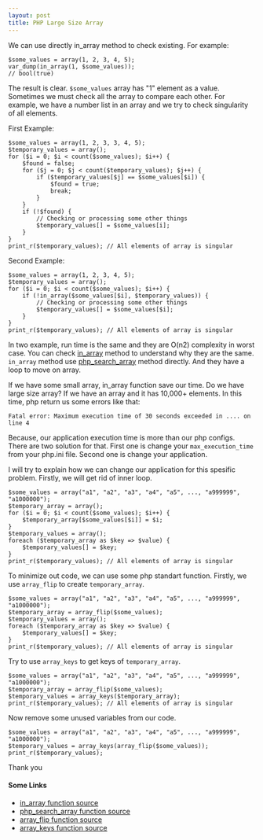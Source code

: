 ```yaml
---
layout: post
title: PHP Large Size Array
---
```


We can use directly in_array method to check existing. For example:

```
$some_values = array(1, 2, 3, 4, 5);
var_dump(in_array(1, $some_values));
// bool(true)
```

The result is clear. `$some_values` array has "1" element as a value. Sometimes we must check all the array to compare each other. For example, we have a number list in an array and we try to check singularity of all elements.

First Example:

```
$some_values = array(1, 2, 3, 3, 4, 5);
$temporary_values = array();
for ($i = 0; $i < count($some_values); $i++) {
    $found = false;
    for ($j = 0; $j < count($temporary_values); $j++) {
        if ($temporary_values[$j] == $some_values[$i]) {
            $found = true;
            break;
        }
    }
    if (!$found) {
        // Checking or processing some other things
        $temporary_values[] = $some_values[i];
    }
}
print_r($temporary_values); // All elements of array is singular
```

Second Example:

```
$some_values = array(1, 2, 3, 4, 5);
$temporary_values = array();
for ($i = 0; $i < count($some_values); $i++) {
    if (!in_array($some_values[$i], $temporary_values)) {
        // Checking or processing some other things
        $temporary_values[] = $some_values[$i];
    }
}
print_r($temporary_values); // All elements of array is singular
```

In two example, run time is the same and they are O(n2) complexity in worst case. You can check [in_array](https://github.com/php/php-src/blob/master/ext/standard/array.c#L1290) method to understand why they are the same. `in_array` method use [php_search_array](https://github.com/php/php-src/blob/master/ext/standard/array.c#L1227) method directly. And they have a loop to move on array. 

If we have some small array, in_array function save our time. Do we have large size array? If we have an array and it has 10,000+ elements. In this time, php return us some errors like that:

```
Fatal error: Maximum execution time of 30 seconds exceeded in .... on line 4
```
Because, our application execution time is more than our php configs. There are two solution for that. First one is change your `max_execution_time` from your php.ini file. Second one is change your application. 

I will try to explain how we can change our application for this spesific problem. Firstly, we will get rid of inner loop. 

```
$some_values = array("a1", "a2", "a3", "a4", "a5", ..., "a999999", "a1000000");
$temporary_array = array();
for ($i = 0; $i < count($some_values); $i++) {
    $temporary_array[$some_values[$i]] = $i;
}
$temporary_values = array();
foreach ($temporary_array as $key => $value) {
    $temporary_values[] = $key;
}
print_r($temporary_values); // All elements of array is singular
```

To minimize out code, we can use some php standart function. Firstly, we use `array_flip` to create `temporary_array`. 

```
$some_values = array("a1", "a2", "a3", "a4", "a5", ..., "a999999", "a1000000");
$temporary_array = array_flip($some_values);
$temporary_values = array();
foreach ($temporary_array as $key => $value) {
    $temporary_values[] = $key;
}
print_r($temporary_values); // All elements of array is singular
```

Try to use `array_keys` to get keys of `temporary_array`. 

```
$some_values = array("a1", "a2", "a3", "a4", "a5", ..., "a999999", "a1000000");
$temporary_array = array_flip($some_values);
$temporary_values = array_keys($temporary_array);
print_r($temporary_values); // All elements of array is singular
```

Now remove some unused variables from our code. 

```
$some_values = array("a1", "a2", "a3", "a4", "a5", ..., "a999999", "a1000000");
$temporary_values = array_keys(array_flip($some_values));
print_r($temporary_values);
```

Thank you


#### Some Links

 * [in_array function source](https://github.com/php/php-src/blob/master/ext/standard/array.c#L1290)
 * [php\_search\_array function source](https://github.com/php/php-src/blob/master/ext/standard/array.c#L1227)
 * [array_flip function source](https://github.com/php/php-src/blob/master/ext/standard/array.c#L2919)
 * [array_keys function source](https://github.com/php/php-src/blob/master/ext/standard/array.c#L2603)

